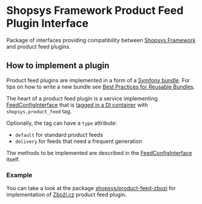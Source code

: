 # Shopsys Framework Product Feed Plugin Interface
Package of interfaces providing compatibility between [Shopsys Framework](https://www.shopsys-framework.com) and product feed plugins. 

## How to implement a plugin
Product feed plugins are implemented in a form of a [Symfony bundle](http://symfony.com/doc/current/bundles.html).
For tips on how to write a new bundle see [Best Practices for Reusable Bundles](https://symfony.com/doc/current/bundles/best_practices.html).

The heart of a product feed plugin is a service implementing [FeedConfigInterface](./src/FeedConfigInterface.php)
that is [tagged in a DI container](http://symfony.com/doc/current/service_container/tags.html) with `shopsys.product_feed` tag.

Optionally, the tag can have a `type` attribute:
* `default` for standard product feeds
* `delivery` for feeds that need a frequent generation

The methods to be implemented are described in the [FeedConfigInterface](./src/FeedConfigInterface.php) itself.

### Example
You can take a look at the package [shopsys/product-feed-zbozi](https://github.com/shopsys/product-feed-zbozi/)
for implementation of [Zboží.cz](https://www.zbozi.cz) product feed plugin.

